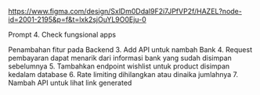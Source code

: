 https://www.figma.com/design/SxlDm0Ddal9F2i7JPfVP2f/HAZEL?node-id=2001-2195&p=f&t=lxk2sjOuYL9O0Eju-0

Prompt
4. Check fungsional apps

Penambahan fitur pada Backend 
3. Add API untuk nambah Bank
4. Request pembayaran dapat menarik dari informasi bank yang sudah disimpan sebelumnya
5. Tambahkan endpoint wishlist untuk product disimpan kedalam database
6. Rate limiting dihilangkan atau dinaika jumlahnya
7. Nambah API untuk lihat link generated